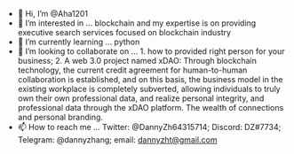 - 👋 Hi, I’m @Aha1201
- 👀 I’m interested in ... blockchain and my expertise is on providing executive search services focused on blockchain industry 
- 🌱 I’m currently learning ... python 
- 💞️ I’m looking to collaborate on ... 1. how to provided right person for your business; 2. A web 3.0 project named xDAO: Through blockchain technology, the current credit agreement for human-to-human collaboration is established, and on this basis, the business model in the existing workplace is completely subverted, allowing individuals to truly own their own professional data, and realize personal integrity, and professional data through the xDAO platform. The wealth of connections and personal branding.
- 📫 How to reach me ... Twitter: @DannyZh64315714; Discord: DZ#7734; Telegram: @dannyzhang; email: dannyzht@gmail.com
<!---
Aha1201/Aha1201 is a ✨ special ✨ repository because its `README.md` (this file) appears on your GitHub profile.
You can click the Preview link to take a look at your changes.
--->
